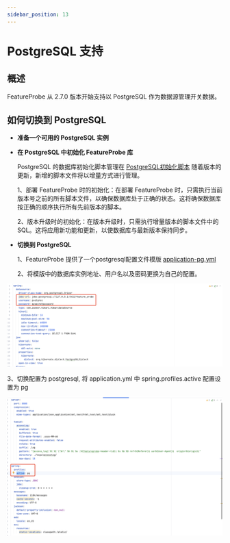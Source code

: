 ```yaml
---
sidebar_position: 13
---
```


# PostgreSQL 支持

## 概述

FeatureProbe 从 2.7.0 版本开始支持以 PostgreSQL 作为数据源管理开关数据。

## 如何切换到 PostgreSQL

- **准备一个可用的 PostgreSQL 实例**

- **在 PostgreSQL 中初始化 FeatureProbe 库**

  PostgreSQL 的数据库初始化脚本管理在 [PostgreSQL初始化脚本](https://github.com/FeatureProbe/FeatureProbe/tree/main/api/admin/src/main/resources/db/postgresql) 随着版本的更新，新增的脚本文件将以增量方式进行管理。

  1、部署 FeatureProbe 时的初始化：在部署 FeatureProbe 时，只需执行当前版本号之前的所有脚本文件，以确保数据库处于正确的状态。这将确保数据库按正确的顺序执行所有先前版本的脚本。

  2、版本升级时的初始化：在版本升级时，只需执行增量版本的脚本文件中的 SQL。这将应用新功能和更新，以使数据库与最新版本保持同步。

- **切换到 PostgreSQL**

  1、FeatureProbe 提供了一个postgresql配置文件模版 [application-pg.yml](https://github.com/FeatureProbe/FeatureProbe/tree/main/api/admin/src/main/resources/config/application-pg.yml)

  2、将模版中的数据库实例地址、用户名以及密码更换为自己的配置。

![pg_application_1](/pg_application_1.png)

  3、切换配置为 postgresql, 将 application.yml 中 spring.profiles.active 配置设置为 pg

![pg_application_2](/pg_application_2.png)